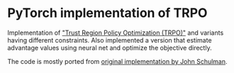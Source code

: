 # PyTorch implementation of TRPO

Implementation of ["Trust Region Policy Optimization (TRPO)"](https://arxiv.org/abs/1502.05477) and variants having different constraints. Also implemented a version that estimate advantage values using neural net and optimize the objective directly.

The code is mostly ported from [original implementation by John Schulman](https://github.com/joschu/modular_rl).
